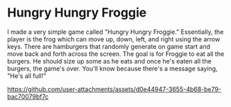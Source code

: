 # Hungry Hungry Froggie

I made a very simple game called "Hungry Hungry Froggie." Essentially, the player is the frog which can move up, down, left, and right using the arrow keys. There are hamburgers that randomly generate on game start and move back and forth across the screen. The goal is for Froggie to eat all the burgers. He should size up some as he eats and once he's eaten all the burgers, the game's over. You'll know because there's a message saying, "He's all full!" 

https://github.com/user-attachments/assets/d0e44947-3655-4b68-be79-bac70079bf7c
